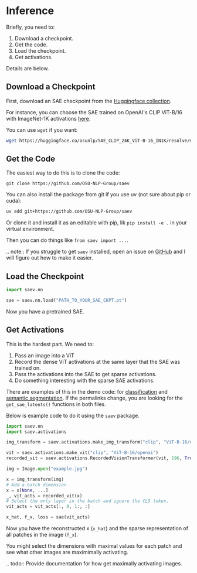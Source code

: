 # Inference

Briefly, you need to:

1. Download a checkpoint.
2. Get the code.
3. Load the checkpoint.
4. Get activations.

Details are below.

## Download a Checkpoint

First, download an SAE checkpoint from the [Huggingface collection](https://huggingface.co/collections/osunlp/sae-v-67ab8c4fdf179d117db28195).

For instance, you can choose the SAE trained on OpenAI's CLIP ViT-B/16 with ImageNet-1K activations [here](https://huggingface.co/osunlp/SAE_CLIP_24K_ViT-B-16_IN1K).

You can use `wget` if you want:

```sh
wget https://huggingface.co/osunlp/SAE_CLIP_24K_ViT-B-16_IN1K/resolve/main/sae.pt
```

## Get the Code

The easiest way to do this is to clone the code:

```
git clone https://github.com/OSU-NLP-Group/saev
```

You can also install the package from git if you use uv (not sure about pip or cuda):

```sh
uv add git+https://github.com/OSU-NLP-Group/saev
```

Or clone it and install it as an editable with pip, lik `pip install -e .` in your virtual environment.

Then you can do things like `from saev import ...`.

.. note::
  If you struggle to get `saev` installed, open an issue on [GitHub](https://github.com/OSU-NLP-Group/saev) and I will figure out how to make it easier.

## Load the Checkpoint

```py
import saev.nn

sae = saev.nn.load("PATH_TO_YOUR_SAE_CKPT.pt")
```

Now you have a pretrained SAE.

## Get Activations

This is the hardest part.
We need to:

1. Pass an image into a ViT
2. Record the dense ViT activations at the same layer that the SAE was trained on.
3. Pass the activations into the SAE to get sparse activations.
4. Do something interesting with the sparse SAE activations.

There are examples of this in the demo code: for [classification](https://huggingface.co/spaces/samuelstevens/saev-image-classification/blob/main/app.py#L318) and [semantic segmentation](https://huggingface.co/spaces/samuelstevens/saev-semantic-segmentation/blob/main/app.py#L222).
If the permalinks change, you are looking for the `get_sae_latents()` functions in both files.

Below is example code to do it using the `saev` package.

```py
import saev.nn
import saev.activations

img_transform = saev.activations.make_img_transform("clip", "ViT-B-16/openai")

vit = saev.activations.make_vit("clip", "ViT-B-16/openai")
recorded_vit = saev.activations.RecordedVisionTransformer(vit, 196, True, [10])

img = Image.open("example.jpg")

x = img_transform(img)
# Add a batch dimension
x = x[None, ...]
_, vit_acts = recorded_vit(x)
# Select the only layer in the batch and ignore the CLS token.
vit_acts = vit_acts[:, 0, 1:, :]

x_hat, f_x, loss = sae(vit_acts)
```

Now you have the reconstructed x (`x_hat`) and the sparse representation of all patches in the image (`f_x`).

You might select the dimensions with maximal values for each patch and see what other images are maximimally activating.

.. todo::
  Provide documentation for how get maximally activating images.

